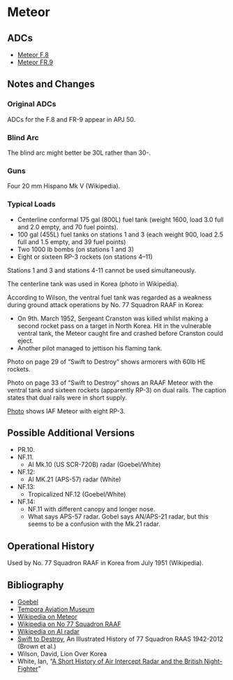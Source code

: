 # Meteor

## ADCs

- [Meteor F.8](Meteor%20F.8.json)
- [Meteor FR.9](Meteor%20FR.9.json)

## Notes and Changes

### Original ADCs

ADCs for the F.8 and FR-9 appear in APJ 50.

### Blind Arc

The blind arc might better be 30L rather than 30-.

### Guns

Four 20 mm Hispano Mk V (Wikipedia).

### Typical Loads

- Centerline conformal 175 gal (800L) fuel tank (weight 1600, load 3.0 full and 2.0 empty, and 70 fuel points).
- 100 gal (455L) fuel tanks on stations 1 and 3 (each weight 900, load 2.5 full and 1.5 empty, and 39 fuel points)
- Two 1000 lb bombs (on stations 1 and 3)
- Eight or sixteen RP-3 rockets (on stations 4–11)

Stations 1 and 3 and stations 4-11 cannot be used simultaneously.

The centerline tank was used in Korea (photo in Wikipedia).

According to Wilson, the ventral fuel tank was regarded as a weakness during ground attack operations by No. 77 Squadron RAAF in Korea:
- On 9th. March 1952, Sergeant Cranston was killed whilst making a second rocket pass on a target in North Korea. Hit in the vulnerable ventral tank, the Meteor caught fire and crashed before Cranston could eject.
- Another pilot managed to jettison his flaming tank.

Photo on page 29 of “Swift to Destroy” shows armorers with 60lb HE rockets.

Photo on page 33 of “Swift to Destroy” shows an RAAF Meteor with the ventral tank and sixteen rockets (apparently RP-3) on dual rails. The caption states that dual rails were in short supply.

[Photo](http://www.aviation-history.com/gloster/meteor.html) shows IAF Meteor with eight RP-3.

## Possible Additional Versions

- PR.10.
- NF.11.
  - AI Mk.10 (US SCR-720B) radar (Goebel/White)
- NF.12: 
  - AI MK.21 (APS-57) radar (White)
- NF.13: 
  - Tropicalized NF.12 (Goebel/White)
- NF.14: 
  - NF.11 with different canopy and longer nose.
  - What says APS-57 radar. Gobel says AN/APS-21 radar, but this seems to be a confusion with the Mk.21 radar.

## Operational History

Used by No. 77 Squadron RAAF in Korea from July 1951 (Wikipedia).

## Bibliography

- [Goebel](https://www.airvectors.net/avmeteor.html)
- [Tempora Aviation Museum](https://aviationmuseum.com.au/gloster-meteor-f-8/)
- [Wikipedia on Meteor](https://en.wikipedia.org/wiki/Gloster_Meteor)
- [Wikipedia on No 77 Squadron RAAF](https://en.wikipedia.org/wiki/No._77_Squadron_RAAF)
- [Wikipedia on AI radar](https://en.wikipedia.org/wiki/Aircraft_interception_radar)
- [Swift to Destroy](https://hunterlivinghistories.com/wp-content/uploads/2020/07/Swift-to-Destroy-2020-FINAL.pdf), An Illustrated History of 77 Squadron RAAS 1942-2012 (Brown et al.)
- Wilson, David, Lion Over Korea
- White, Ian, “[A Short History of Air Intercept Radar and the British Night-Fighter](https://web.archive.org/web/20140714232332/http://600squadronassociation.com/uploads/A_SHORT_HISTORY_OF_AIR_INTERCEPT_RADAR_AND_THE_BRITISH_Pt_2.pdf)”
